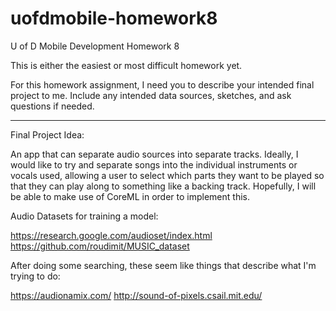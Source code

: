 # uofdmobile-homework8
U of D Mobile Development Homework 8

This is either the easiest or most difficult homework yet.

For this homework assignment, I need you to describe your intended final project to me. Include any intended data sources, sketches, and ask questions if needed.

----------------------------------------------------------------------------------------------------------------

Final Project Idea:

An app that can separate audio sources into separate tracks.
Ideally, I would like to try and separate songs into the
individual instruments or vocals used, allowing a user 
to select which parts they want to be played so that 
they can play along to something like a backing track.
Hopefully, I will be able to make use of CoreML in
order to implement this.

Audio Datasets for training a model:

https://research.google.com/audioset/index.html
https://github.com/roudimit/MUSIC_dataset

After doing some searching, these seem like things that describe what I'm trying to do:

https://audionamix.com/
http://sound-of-pixels.csail.mit.edu/
